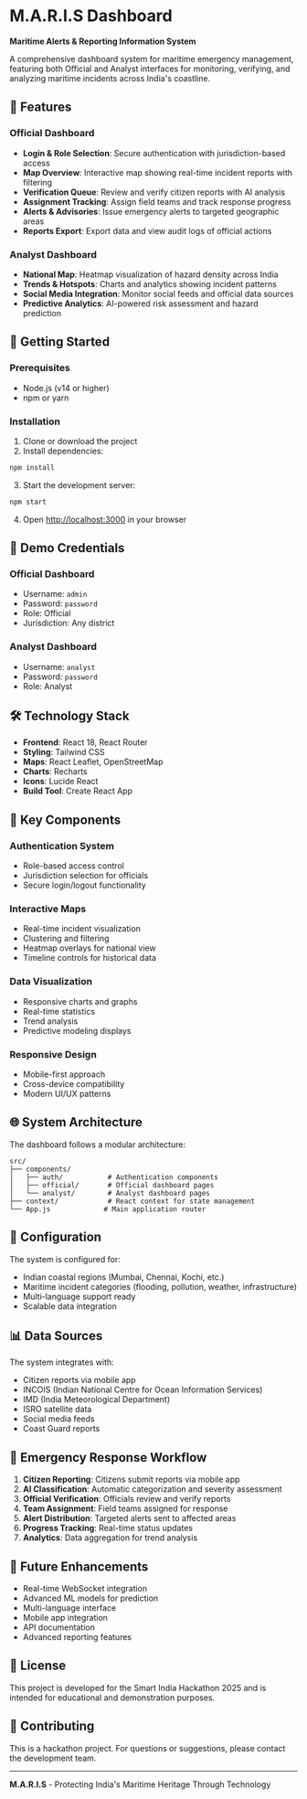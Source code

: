 # M.A.R.I.S Dashboard

**Maritime Alerts & Reporting Information System**

A comprehensive dashboard system for maritime emergency management, featuring both Official and Analyst interfaces for monitoring, verifying, and analyzing maritime incidents across India's coastline.

## 🌊 Features

### Official Dashboard
- **Login & Role Selection**: Secure authentication with jurisdiction-based access
- **Map Overview**: Interactive map showing real-time incident reports with filtering
- **Verification Queue**: Review and verify citizen reports with AI analysis
- **Assignment Tracking**: Assign field teams and track response progress
- **Alerts & Advisories**: Issue emergency alerts to targeted geographic areas
- **Reports Export**: Export data and view audit logs of official actions

### Analyst Dashboard
- **National Map**: Heatmap visualization of hazard density across India
- **Trends & Hotspots**: Charts and analytics showing incident patterns
- **Social Media Integration**: Monitor social feeds and official data sources
- **Predictive Analytics**: AI-powered risk assessment and hazard prediction

## 🚀 Getting Started

### Prerequisites
- Node.js (v14 or higher)
- npm or yarn

### Installation

1. Clone or download the project
2. Install dependencies:
```bash
npm install
```

3. Start the development server:
```bash
npm start
```

4. Open [http://localhost:3000](http://localhost:3000) in your browser

## 🔐 Demo Credentials

### Official Dashboard
- Username: `admin`
- Password: `password`
- Role: Official
- Jurisdiction: Any district

### Analyst Dashboard
- Username: `analyst`
- Password: `password`
- Role: Analyst

## 🛠️ Technology Stack

- **Frontend**: React 18, React Router
- **Styling**: Tailwind CSS
- **Maps**: React Leaflet, OpenStreetMap
- **Charts**: Recharts
- **Icons**: Lucide React
- **Build Tool**: Create React App

## 📱 Key Components

### Authentication System
- Role-based access control
- Jurisdiction selection for officials
- Secure login/logout functionality

### Interactive Maps
- Real-time incident visualization
- Clustering and filtering
- Heatmap overlays for national view
- Timeline controls for historical data

### Data Visualization
- Responsive charts and graphs
- Real-time statistics
- Trend analysis
- Predictive modeling displays

### Responsive Design
- Mobile-first approach
- Cross-device compatibility
- Modern UI/UX patterns

## 🌐 System Architecture

The dashboard follows a modular architecture:

```
src/
├── components/
│   ├── auth/           # Authentication components
│   ├── official/       # Official dashboard pages
│   └── analyst/        # Analyst dashboard pages
├── context/            # React context for state management
└── App.js             # Main application router
```

## 🔧 Configuration

The system is configured for:
- Indian coastal regions (Mumbai, Chennai, Kochi, etc.)
- Maritime incident categories (flooding, pollution, weather, infrastructure)
- Multi-language support ready
- Scalable data integration

## 📊 Data Sources

The system integrates with:
- Citizen reports via mobile app
- INCOIS (Indian National Centre for Ocean Information Services)
- IMD (India Meteorological Department)
- ISRO satellite data
- Social media feeds
- Coast Guard reports

## 🚨 Emergency Response Workflow

1. **Citizen Reporting**: Citizens submit reports via mobile app
2. **AI Classification**: Automatic categorization and severity assessment
3. **Official Verification**: Officials review and verify reports
4. **Team Assignment**: Field teams assigned for response
5. **Alert Distribution**: Targeted alerts sent to affected areas
6. **Progress Tracking**: Real-time status updates
7. **Analytics**: Data aggregation for trend analysis

## 🎯 Future Enhancements

- Real-time WebSocket integration
- Advanced ML models for prediction
- Multi-language interface
- Mobile app integration
- API documentation
- Advanced reporting features

## 📄 License

This project is developed for the Smart India Hackathon 2025 and is intended for educational and demonstration purposes.

## 🤝 Contributing

This is a hackathon project. For questions or suggestions, please contact the development team.

---

**M.A.R.I.S** - Protecting India's Maritime Heritage Through Technology
